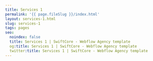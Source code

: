 ```yaml
---
title: Services 1
permalink: '{{ page.fileSlug }}/index.html'
layout: services-1.html
slug: services-1
tags: pages
seo:
  noindex: false
  title: Services 1 | SwiftCore - Webflow Agency template
  og:title: Services 1 | SwiftCore - Webflow Agency template
  twitter:title: Services 1 | SwiftCore - Webflow Agency template
---
```



